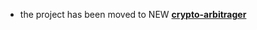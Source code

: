 * the  project has been moved to NEW [**crypto-arbitrager**](https://github.com/philsong/crypto-arbitrager)
